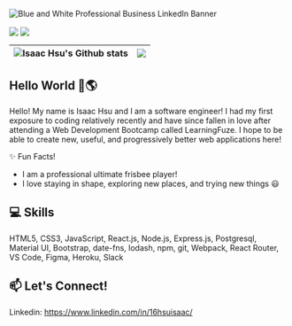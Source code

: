 ![Blue and White Professional Business LinkedIn Banner](https://user-images.githubusercontent.com/85271794/135133685-5652571c-7ce4-4394-96a0-5a0628bcc3fa.png)

<img align="center" src="https://github-readme-stats.vercel.app/api?username=hsu-isaac&theme=prussian&show_icons=true"> <img align="center" src="https://github-readme-stats.vercel.app/api/top-langs/?username=hsu-isaac&layout=compact&theme=prussian&show_icons=true">

| <img align="center" src="https://github-readme-stats.vercel.app/api?username=hsu-isaac&theme=prussian&show_icons=true" alt="Isaac Hsu's Github stats"> | <img align="center" src="https://github-readme-stats.vercel.app/api/top-langs/?username=hsu-isaac&layout=compact&theme=prussian&show_icons=true"> |
| ------------- | ------------- |

## Hello World 👋🌎

Hello! My name is Isaac Hsu and I am a software engineer! I had my first exposure to coding relatively recently and have since fallen in love after attending a Web Development Bootcamp called LearningFuze. I hope to be able to create new, useful, and progressively better web applications here!

✨ Fun Facts! 
- I am a professional ultimate frisbee player!
- I love staying in shape, exploring new places, and trying new things :smiley:

## 💻 Skills

HTML5, CSS3, JavaScript, React.js, Node.js, Express.js, Postgresql, Material UI, Bootstrap, date-fns, lodash, npm, git, Webpack, React Router, VS Code, Figma, Heroku, Slack

## 📫 Let's Connect!
Linkedin: https://www.linkedin.com/in/16hsuisaac/
